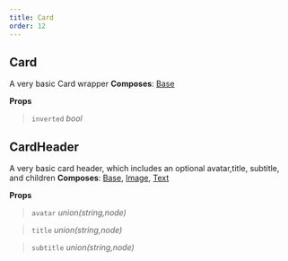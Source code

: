 ```yaml
---
title: Card
order: 12
---
```



## Card

A very basic Card wrapper 
 __Composes__: [Base](/components/Base.html) 

**Props**

> `inverted` _bool_ 
> 
 




## CardHeader

A very basic card header, which includes an optional avatar,title, subtitle, and children 
 __Composes__: [Base](/components/Base.html), [Image](/components/Image.html), [Text](/components/Text.html) 

**Props**

> `avatar` _union(string,node)_ 
> 
 


> `title` _union(string,node)_ 
> 
 


> `subtitle` _union(string,node)_ 
> 
 



